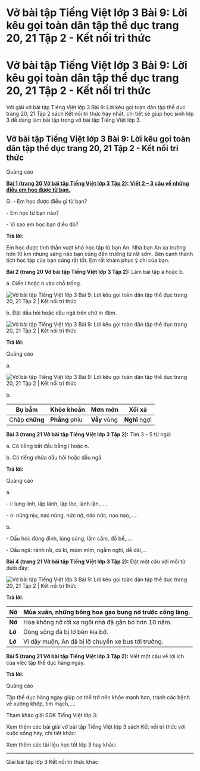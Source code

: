# Vở bài tập Tiếng Việt lớp 3 Bài 9: Lời kêu gọi toàn dân tập thể dục trang 20, 21 Tập 2 - Kết nối tri thức

# Vở bài tập Tiếng Việt lớp 3 Bài 9: Lời kêu gọi toàn dân tập thể dục trang 20, 21 Tập 2 - Kết nối tri thức

Với giải vở bài tập Tiếng Việt lớp 3 Bài 9: Lời kêu gọi toàn dân tập thể dục trang 20, 21 Tập 2 sách Kết nối tri thức hay nhất, chi tiết sẽ giúp học sinh lớp 3 dễ dàng làm bài tập trong vở bài tập Tiếng Việt lớp 3.

## Vở bài tập Tiếng Việt lớp 3 Bài 9: Lời kêu gọi toàn dân tập thể dục trang 20, 21 Tập 2 - Kết nối tri thức

Quảng cáo

[**Bài 1 (trang 20 Vở bài tập Tiếng Việt lớp 3 Tập 2):** **Viết 2 – 3 câu về những điều em học được từ bạn.**](https://vietjack.com/vbt-tieng-viet-3-kn/viet-2-3-cau-ve-nhung-dieu-em-hoc-duoc-tu-ban-vm.jsp)

G: - Em học được điều gì từ bạn?

\- Em học từ bạn nào?

\- Vì sao em học bạn điều đó?

**Trả lời:**

Em học được tinh thần vượt khó học tập từ bạn An. Nhà bạn An xa trường hơn 10 km nhưng sáng nào bạn cũng đến trường từ rất sớm. Bên cạnh thành tích học tập của bạn cũng rất tốt. Em rất khâm phục ý chí của bạn.

**Bài 2 (trang 20 Vở bài tập Tiếng Việt lớp 3 Tập 2):** Làm bài tập a hoặc b.

a. Điền l hoặc n vào chỗ trống.

![Vở bài tập Tiếng Việt lớp 3 Bài 9: Lời kêu gọi toàn dân tập thể dục trang 20, 21 Tập 2 | Kết nối tri thức](https://vietjack.com/vbt-tieng-viet-3-kn/images/bai-9-loi-keu-goi-toan-dan-tap-the-duc-140391.PNG)  


b. Đặt dấu hỏi hoặc dấu ngã trên chữ in đậm.

![Vở bài tập Tiếng Việt lớp 3 Bài 9: Lời kêu gọi toàn dân tập thể dục trang 20, 21 Tập 2 | Kết nối tri thức](https://vietjack.com/vbt-tieng-viet-3-kn/images/bai-9-loi-keu-goi-toan-dan-tap-the-duc-140389.PNG)

**Trả lời:**

Quảng cáo

a. 

![Vở bài tập Tiếng Việt lớp 3 Bài 9: Lời kêu gọi toàn dân tập thể dục trang 20, 21 Tập 2 | Kết nối tri thức](https://vietjack.com/vbt-tieng-viet-3-kn/images/bai-9-loi-keu-goi-toan-dan-tap-the-duc-140392.PNG)  


b.

Bụ **bẫm** | **Khỏe** khoắn | Mơn **mởn** | Xối **xả**  
---|---|---|---  
Chập **chững** | **Phẳng** phiu | **Vẫy** vùng | **Nghĩ** ngợi  
  
  


**Bài 3 (trang 21 Vở bài tập Tiếng Việt lớp 3 Tập 2):** Tìm 3 – 5 từ ngữ:

a. Có tiếng bắt đầu bằng l hoặc n.

b. Có tiếng chứa dấu hỏi hoặc dấu ngã.

**Trả lời:**

Quảng cáo

a.

\- l: lung linh, lấp lánh, lập lòe, lành lặn,…..

\- n: nũng nịu, nao núng, nức nở, náo nức, nao nao,…..

b.

\- Dấu hỏi: đủng đỉnh, lủng củng, lẩm cẩm, đổ bể,….

\- Dấu ngã: rảnh rỗi, cũ kĩ, mũm mĩm, ngẫm nghĩ, dễ dãi,…

**Bài 4 (trang 21 Vở bài tập Tiếng Việt lớp 3 Tập 2):** Đặt một câu với mỗi từ dưới đây:

![Vở bài tập Tiếng Việt lớp 3 Bài 9: Lời kêu gọi toàn dân tập thể dục trang 20, 21 Tập 2 | Kết nối tri thức](https://vietjack.com/vbt-tieng-viet-3-kn/images/bai-9-loi-keu-goi-toan-dan-tap-the-duc-140390.PNG)

**Trả lời:**

**Nở** | Mùa xuân, những bông hoa gạo bung nở trước cổng làng.  
---|---  
**Nỡ** | Hoa không nỡ rời xa ngôi nhà đã gắn bó hơn 10 năm.  
**Lở** | Dòng sông đã bị lở bên kia bờ.  
**Lỡ** | Vì dậy muộn, An đã bị lỡ chuyến xe bus tới trường.  
  
**Bài 5 (trang 21 Vở bài tập Tiếng Việt lớp 3 Tập 2):** Viết một câu về lợi ích của việc tập thể dục hàng ngày.

**Trả lời:**

Quảng cáo

Tập thể dục hàng ngày giúp cơ thể trở nên khỏe mạnh hơn, tránh các bệnh về xương khớp, tim mạch,….

Tham khảo giải SGK Tiếng Việt lớp 3:

Xem thêm các bài giải vở bài tập Tiếng Việt lớp 3 sách Kết nối tri thức với cuộc sống hay, chi tiết khác:

Xem thêm các tài liệu học tốt lớp 3 hay khác:

* * *

Giải bài tập lớp 3 Kết nối tri thức khác
